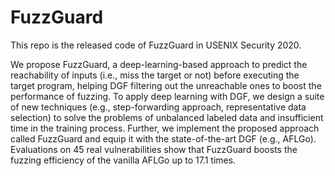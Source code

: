 # FuzzGuard
This repo is the released code of FuzzGuard in USENIX Security 2020.


We propose FuzzGuard, a deep-learning-based approach
to predict the reachability of inputs (i.e., miss the target or not)
before executing the target program, helping DGF filtering
out the unreachable ones to boost the performance of fuzzing.
To apply deep learning with DGF, we design a suite of new
techniques (e.g., step-forwarding approach, representative data
selection) to solve the problems of unbalanced labeled data
and insufficient time in the training process. Further, we implement
the proposed approach called FuzzGuard and equip it
with the state-of-the-art DGF (e.g., AFLGo). Evaluations on
45 real vulnerabilities show that FuzzGuard boosts the fuzzing
efficiency of the vanilla AFLGo up to 17.1 times.
